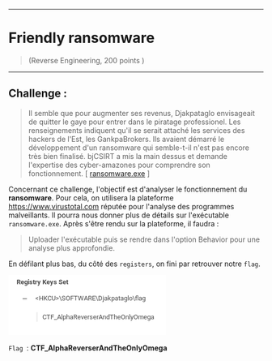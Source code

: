 * * *
# Friendly ransomware
> (Reverse Engineering, 200 points )
---
## Challenge :
> Il semble que pour augmenter ses revenus, Djakpataglo envisageait de quitter le gaye pour entrer dans le piratage professionel. Les renseignements indiquent qu'il se serait attaché les services des hackers de l'Est, les GankpaBrokers. Ils avaient démarré le développement d'un ransomware qui semble-t-il n'est pas encore très bien finalisé. bjCSIRT a mis la main dessus et demande l'expertise des cyber-amazones pour comprendre son fonctionnement. [ [ransomware.exe](File/ransomware.exe ) ]

Concernant ce challenge, l'objectif est d'analyser le fonctionnement du **ransomware**. Pour cela, on utilisera la plateforme https://www.virustotal.com réputée pour l'analyse des programmes malveillants. Il pourra nous donner plus de détails sur l'exécutable ```ransomware.exe```. Après s'être rendu sur la plateforme, il faudra : 

> Uploader l'exécutable puis se rendre dans l'option Behavior pour une analyse plus approfondie. 

En défilant plus bas, du côté des ```registers```, on fini par retrouver notre ```flag```.

<img src="Images/ransomware-1.png">


```Flag ```: **CTF_AlphaReverserAndTheOnlyOmega**